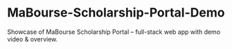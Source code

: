 # MaBourse-Scholarship-Portal-Demo
Showcase of MaBourse Scholarship Portal – full-stack web app with demo video & overview.
